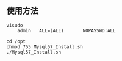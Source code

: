 ## 使用方法
```
visudo
    admin   ALL=(ALL)       NOPASSWD:ALL
```

```
cd /opt
chmod 755 Mysql57_Install.sh
./Mysql57_Install.sh
```
